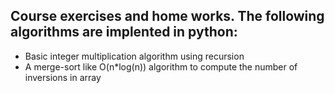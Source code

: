 ## Course exercises and home works. The following algorithms are implented in python:
* Basic integer multiplication algorithm using recursion
* A merge-sort like O(n*log(n)) algorithm to compute the number of inversions in array

